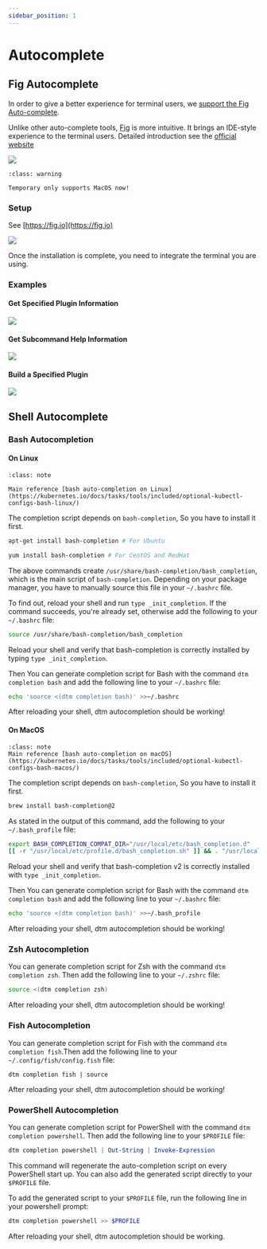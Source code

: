```yaml
---
sidebar_position: 1
---
```


# Autocomplete

## Fig Autocomplete

In order to give a better experience for terminal users, we [support the Fig Auto-complete](https://github.com/withfig/autocomplete/blob/master/src/dtm.ts).

Unlike other auto-complete tools, [Fig](https://fig.io) is more intuitive. It brings an IDE-style experience to the terminal users. Detailed introduction see the [official website](https://fig.io/)

![](/img/docs/fig/fig-intro.gif)

```{admonition} Notice
:class: warning

Temporary only supports MacOS now!
```

### Setup

See [https://fig.io](https://fig.io)

![](/img/docs/fig/fig-terminal.png)

Once the installation is complete, you need to integrate the terminal you are using.

### Examples

#### Get Specified Plugin Information

![](/img/docs/fig/cmd-show-plugins.gif)

#### Get Subcommand Help Information

![](/img/docs/fig/cmd-help.gif)

#### Build a Specified Plugin

![](/img/docs/fig/cmd-make.gif)

## Shell Autocomplete

### Bash Autocompletion

#### On Linux

```{admonition} Note
:class: note

Main reference [bash auto-completion on Linux](https://kubernetes.io/docs/tasks/tools/included/optional-kubectl-configs-bash-linux/)
```

The completion script depends on `bash-completion`, So you have to install it first.

```bash
apt-get install bash-completion # For Ubuntu

yum install bash-completion # For CentOS and RedHat
```

The above commands create `/usr/share/bash-completion/bash_completion`, which is the main script of `bash-completion`. Depending on your package manager, you have to manually source this file in your `~/.bashrc` file.

To find out, reload your shell and run `type _init_completion`. If the command succeeds, you're already set, otherwise add the following to your `~/.bashrc` file:

```bash
source /usr/share/bash-completion/bash_completion
```

Reload your shell and verify that bash-completion is correctly installed by typing `type _init_completion`.

Then You can generate completion script for Bash with the command `dtm completion bash` and add the following line to your `~/.bashrc` file:

```bash
echo 'source <(dtm completion bash)' >>~/.bashrc
```

After reloading your shell, dtm autocompletion should be working!
#### On MacOS

```{admonition} Note
:class: note
Main reference [bash auto-completion on macOS](https://kubernetes.io/docs/tasks/tools/included/optional-kubectl-configs-bash-macos/)
```

The completion script depends on `bash-completion`, So you have to install it first.

```bash
brew install bash-completion@2
```

As stated in the output of this command, add the following to your `~/.bash_profile` file:

```bash
export BASH_COMPLETION_COMPAT_DIR="/usr/local/etc/bash_completion.d"
[[ -r "/usr/local/etc/profile.d/bash_completion.sh" ]] && . "/usr/local/etc/profile.d/bash_completion.sh"
```

Reload your shell and verify that bash-completion v2 is correctly installed with `type _init_completion`.

Then You can generate completion script for Bash with the command `dtm completion bash` and add the following line to your `~/.bashrc` file:

```bash
echo 'source <(dtm completion bash)' >>~/.bash_profile
```

After reloading your shell, dtm autocompletion should be working!

### Zsh Autocompletion

You can generate completion script for Zsh with the command `dtm completion zsh`. Then add the following line to your `~/.zshrc` file:

```zsh
source <(dtm completion zsh)
```

After reloading your shell, dtm autocompletion should be working!

### Fish Autocompletion

You can generate completion script for Fish with the command `dtm completion fish`.Then add the following line to your `~/.config/fish/config.fish` file:

```fish
dtm completion fish | source
```

After reloading your shell, dtm autocompletion should be working!

### PowerShell Autocompletion

You can generate completion script for PowerShell with the command `dtm completion powershell`. Then add the following line to your `$PROFILE` file:

```powershell
dtm completion powershell | Out-String | Invoke-Expression
```

This command will regenerate the auto-completion script on every PowerShell start up. You can also add the generated script directly to your `$PROFILE` file.

To add the generated script to your `$PROFILE` file, run the following line in your powershell prompt:

```powershell
dtm completion powershell >> $PROFILE
```

After reloading your shell, dtm autocompletion should be working.
